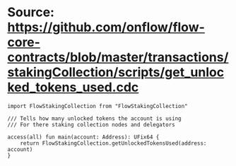 # Source: https://github.com/onflow/flow-core-contracts/blob/master/transactions/stakingCollection/scripts/get_unlocked_tokens_used.cdc

```
import FlowStakingCollection from "FlowStakingCollection"

/// Tells how many unlocked tokens the account is using
/// For there staking collection nodes and delegators

access(all) fun main(account: Address): UFix64 {
    return FlowStakingCollection.getUnlockedTokensUsed(address: account)
}

```